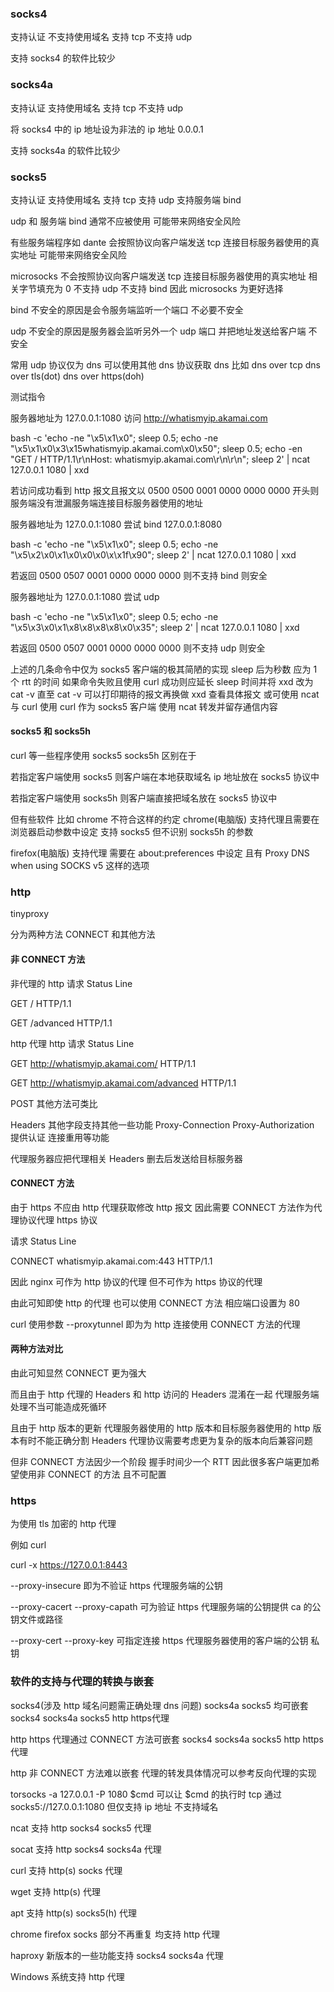 ### socks4

支持认证 不支持使用域名 支持 tcp 不支持 udp

支持 socks4 的软件比较少

### socks4a

支持认证 支持使用域名 支持 tcp 不支持 udp

将 socks4 中的 ip 地址设为非法的 ip 地址 0.0.0.1

支持 socks4a 的软件比较少

### socks5

支持认证 支持使用域名 支持 tcp 支持 udp 支持服务端 bind

udp 和 服务端 bind 通常不应被使用 可能带来网络安全风险

有些服务端程序如 dante 会按照协议向客户端发送 tcp 连接目标服务器使用的真实地址 可能带来网络安全风险

microsocks 不会按照协议向客户端发送 tcp 连接目标服务器使用的真实地址 相关字节填充为 0 不支持 udp 不支持 bind 因此 microsocks 为更好选择

bind 不安全的原因是会令服务端监听一个端口 不必要不安全

udp 不安全的原因是服务器会监听另外一个 udp 端口 并把地址发送给客户端 不安全

常用 udp 协议仅为 dns 可以使用其他 dns 协议获取 dns 比如 dns over tcp   dns over tls(dot)   dns over https(doh)

测试指令

服务器地址为 127.0.0.1:1080 访问 http://whatismyip.akamai.com

bash -c 'echo -ne "\x5\x1\x0"; sleep 0.5; echo -ne "\x5\x1\x0\x3\x15whatismyip.akamai.com\x0\x50"; sleep 0.5; echo -en "GET / HTTP/1.1\r\nHost: whatismyip.akamai.com\r\n\r\n"; sleep 2' | ncat 127.0.0.1 1080 | xxd

若访问成功看到 http 报文且报文以 0500 0500 0001 0000 0000 0000 开头则服务端没有泄漏服务端连接目标服务器使用的地址

服务器地址为 127.0.0.1:1080 尝试 bind 127.0.0.1:8080

bash -c 'echo -ne "\x5\x1\x0"; sleep 0.5; echo -ne "\x5\x2\x0\x1\x0\x0\x0\x\x1f\x90"; sleep 2' | ncat 127.0.0.1 1080 | xxd

若返回 0500 0507 0001 0000 0000 0000 则不支持 bind 则安全

服务器地址为 127.0.0.1:1080 尝试 udp

bash -c 'echo -ne "\x5\x1\x0"; sleep 0.5; echo -ne "\x5\x3\x0\x1\x8\x8\x8\x8\x0\x35"; sleep 2' | ncat 127.0.0.1 1080 | xxd

若返回 0500 0507 0001 0000 0000 0000 则不支持 udp 则安全

上述的几条命令中仅为 socks5 客户端的极其简陋的实现 sleep 后为秒数 应为 1 个 rtt 的时间 如果命令失败且使用 curl 成功则应延长 sleep 时间并将 xxd 改为 cat -v 直至 cat -v 可以打印期待的报文再换做 xxd 查看具体报文 或可使用 ncat 与 curl 使用 curl 作为 socks5 客户端 使用 ncat 转发并留存通信内容

#### socks5 和 socks5h

curl 等一些程序使用 socks5 socks5h 区别在于

若指定客户端使用 socks5 则客户端在本地获取域名 ip 地址放在 socks5 协议中

若指定客户端使用 socks5h 则客户端直接把域名放在 socks5 协议中

但有些软件 比如 chrome 不符合这样的约定 chrome(电脑版) 支持代理且需要在浏览器启动参数中设定 支持 socks5 但不识别 socks5h 的参数

firefox(电脑版) 支持代理 需要在 about:preferences 中设定 且有 Proxy DNS when using SOCKS v5 这样的选项

### http

tinyproxy

分为两种方法 CONNECT 和其他方法

#### 非 CONNECT 方法

非代理的 http 请求 Status Line

GET / HTTP/1.1

GET /advanced HTTP/1.1

http 代理 http 请求 Status Line

GET http://whatismyip.akamai.com/ HTTP/1.1

GET http://whatismyip.akamai.com/advanced HTTP/1.1

POST 其他方法可类比

Headers 其他字段支持其他一些功能 Proxy-Connection Proxy-Authorization 提供认证 连接重用等功能

代理服务器应把代理相关 Headers 删去后发送给目标服务器

#### CONNECT 方法

由于 https 不应由 http 代理获取修改 http 报文 因此需要 CONNECT 方法作为代理协议代理 https 协议

请求 Status Line

CONNECT whatismyip.akamai.com:443 HTTP/1.1

因此 nginx 可作为 http 协议的代理 但不可作为 https 协议的代理

由此可知即使 http 的代理 也可以使用 CONNECT 方法 相应端口设置为 80

curl 使用参数 --proxytunnel 即为为 http 连接使用 CONNECT 方法的代理

#### 两种方法对比

由此可知显然 CONNECT 更为强大

而且由于 http 代理的 Headers 和 http 访问的 Headers 混淆在一起 代理服务端处理不当可能造成死循环

且由于 http 版本的更新 代理服务器使用的 http 版本和目标服务器使用的 http 版本有时不能正确分割 Headers 代理协议需要考虑更为复杂的版本向后兼容问题

但非 CONNECT 方法因少一个阶段 握手时间少一个 RTT 因此很多客户端更加希望使用非 CONNECT 的方法 且不可配置

### https

为使用 tls 加密的 http 代理

例如 curl

curl -x https://127.0.0.1:8443

--proxy-insecure 即为不验证 https 代理服务端的公钥

--proxy-cacert --proxy-capath 可为验证 https 代理服务端的公钥提供 ca 的公钥文件或路径

--proxy-cert --proxy-key 可指定连接 https 代理服务器使用的客户端的公钥 私钥

### 软件的支持与代理的转换与嵌套

socks4(涉及 http 域名问题需正确处理 dns 问题) socks4a socks5 均可嵌套 socks4 socks4a socks5 http https代理

http https 代理通过 CONNECT 方法可嵌套 socks4 socks4a socks5 http https 代理

http 非 CONNECT 方法难以嵌套 代理的转发具体情况可以参考反向代理的实现

torsocks -a 127.0.0.1 -P 1080 $cmd 可以让 $cmd 的执行时 tcp 通过 socks5://127.0.0.1:1080 但仅支持 ip 地址 不支持域名

ncat 支持 http socks4 socks5 代理

socat 支持 http socks4 socks4a 代理

curl 支持 http(s) socks 代理

wget 支持 http(s) 代理 

apt 支持 http(s) socks5(h) 代理

chrome firefox socks 部分不再重复 均支持 http 代理

haproxy 新版本的一些功能支持 socks4 socks4a 代理

Windows 系统支持 http 代理

